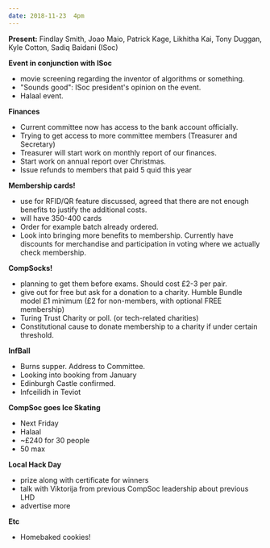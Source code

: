 ```yaml
---
date: 2018-11-23  4pm 
---
```


**Present:** 
Findlay Smith, Joao Maio, Patrick Kage, Likhitha Kai, Tony Duggan, Kyle Cotton, Sadiq Baidani (ISoc)


**Event in conjunction with ISoc**
- movie screening regarding the inventor of algorithms or something. 
- "Sounds good": ISoc president's opinion on the event. 
- Halaal event.

**Finances** 
- Current committee now has access to the bank account officially. 
- Trying to get access to more committee members (Treasurer and Secretary)
- Treasurer will start work on monthly report of our finances.
- Start work on annual report over Christmas.
- Issue refunds to members that paid 5 quid this year

**Membership cards!**
- use for RFID/QR feature discussed, agreed that there are not enough benefits to justify the additional costs.
- will have 350-400 cards
- Order for example batch already ordered.
- Look into bringing more benefits to membership. Currently have discounts for merchandise and participation in voting where we actually check membership. 

**CompSocks!** 
- planning to get them before exams. Should cost £2-3 per pair.
- give out for free but ask for a donation to a charity. Humble Bundle model £1 minimum (£2 for non-members, with optional FREE membership)
- Turing Trust Charity or poll. (or tech-related charities)
- Constitutional cause to donate membership to a charity if under certain threshold.

**InfBall**
- Burns supper. Address to Committee.
- Looking into booking from January
- Edinburgh Castle confirmed.
- Infceilidh in Teviot

**CompSoc goes Ice Skating**
- Next Friday
- Halaal
- ~£240 for 30 people
- 50 max

**Local Hack Day**
- prize along with certificate for winners
- talk with Viktorija from previous CompSoc leadership about previous LHD
- advertise more

**Etc**
- Homebaked cookies!

